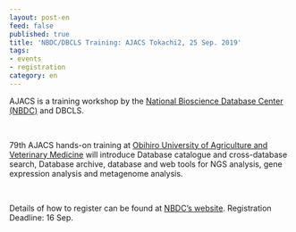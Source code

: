 ```yaml
---
layout: post-en
feed: false
published: true
title: 'NBDC/DBCLS Training: AJACS Tokachi2, 25 Sep. 2019'
tags:
- events
- registration
category: en
---
```

AJACS is a training workshop by the [National Bioscience Database Center (NBDC)](https://biosciencedbc.jp/en/) and DBCLS.

<br />

79th AJACS hands-on training at [Obihiro University of Agriculture and Veterinary Medicine](https://www.obihiro.ac.jp/en)  will introduce Database catalogue and cross-database search, Database archive, database and web tools for NGS analysis, gene expression analysis and metagenome analysis.

<br />

Details of how to register can be found at [NBDC’s website](https://biosciencedbc.jp/event/ajacs/ajacs79.html). Registration Deadline: 16 Sep.
